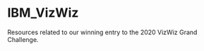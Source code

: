 # IBM_VizWiz
Resources related to our winning entry to the 2020 VizWiz Grand Challenge.


[![]()](https://drive.google.com/file/d/1qJbFV335DEaFQTYbPAlgOKBrYOqxLxNH/view?usp=sharing "")
